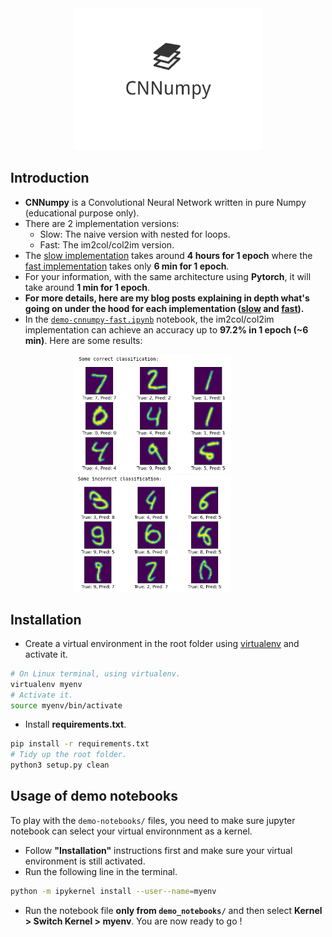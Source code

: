<img src="./img/logo.png" hspace="20%" width="60%">

## Introduction

- **CNNumpy** is a Convolutional Neural Network written in pure Numpy (educational purpose only).
- There are 2 implementation versions:
    - Slow: The naive version with nested for loops.
    - Fast: The im2col/col2im version.
- The [slow implementation][slow-implementation] takes around **4 hours for 1 epoch** where the [fast implementation][fast-implementation] takes only **6 min for 1 epoch**.
- For your information, with the same architecture using **Pytorch**, it will take around **1 min for 1 epoch**.
- **For more details, here are my blog posts explaining in depth what's going on under the hood for each implementation ([slow][slow-blog] and [fast][fast-blog]).**
- In the [`demo-cnnumpy-fast.ipynb`][demo-notebook] notebook, the im2col/col2im implementation can achieve an accuracy up to  **97.2% in 1 epoch (~6 min)**. Here are some results:

<img src="./img/correct-classification.png" hspace="20%" width="50%">
<img src="./img/incorrect-classification.png" hspace="20%" width="50%">


## Installation

- Create a virtual environment in the root folder using [virtualenv][virtualenv] and activate it.

```bash
# On Linux terminal, using virtualenv.
virtualenv myenv
# Activate it.
source myenv/bin/activate
```

- Install **requirements.txt**.

```bash
pip install -r requirements.txt
# Tidy up the root folder.
python3 setup.py clean
```

## Usage of demo notebooks

To play with the `demo-notebooks/` files, you need to make sure jupyter notebook can select your virtual environnment as a kernel.

- Follow **"Installation"** instructions first and make sure your virtual environment is still activated.
- Run the following line in the terminal.
```bash
python -m ipykernel install --user--name=myenv
```
- Run the notebook file **only from `demo_notebooks/`** and then select **Kernel > Switch Kernel > myenv**. You are now ready to go !

<!---
Variables with links.
-->
[slow-implementation]: https://github.com/3outeille/CNNumpy/tree/master/src/slow
[fast-implementation]: https://github.com/3outeille/CNNumpy/tree/master/src/fast
[slow-blog]: https://hackmd.io/@machine-learning/blog-post-cnnumpy-slow
[fast-blog]: https://hackmd.io/@machine-learning/blog-post-cnnumpy-fast
[demo-notebook]: https://github.com/3outeille/CNNumpy/blob/master/src/demo_notebooks/demo-cnnumpy-fast.ipynb
[virtualenv]: https://packaging.python.org/guides/installing-using-pip-and-virtual-environments/
